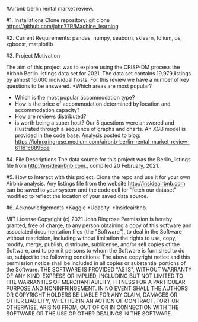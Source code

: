 #Airbnb berlin rental market review.

#1.	Installations
Clone repository: git clone https://github.com/john77R/Machine_learning

#2.	Current Requirements:
pandas, numpy, seaborn, sklearn, folium, os, xgboost, matplotlib

#3.	Project Motivation

The aim of this project was to explore using the CRISP-DM process the Airbnb Berlin listings data set for 2021. The data set contains 19,979 listings by almost 16,000 individual hosts. For this review we have a number of key questions to be answered.
*Which areas are most popular?
*	Which is the most popular accommodation type?
*	How is the price of accommodation determined by location and accommodation capacity?
*	How are reviews distributed?
*	is worth being a super host?
Our 5 questions were answered and illustrated through a sequence of graphs and charts.
An XGB model is provided in the code base.
Analysis posted to blog: https://johnxringrose.medium.com/airbnb-berlin-rental-market-review-611d1c88956e

#4.	File Descriptions
The data source for this project was the Berlin_listings file from http://insideairbnb.com., compiled 20 February, 2021. 


#5.	How to Interact with this project.
Clone the repo and use it for your own Airbnb analysis. Any listings file from the website http://insideairbnb.com can be saved to your system and the code cell for “fetch our dataset” modified to reflect the location of your saved data source.

#6.	Acknowledgements
*Kaggle
*Udacity.
*Insideairbnb.


MIT License
Copyright (c) 2021 John Ringrose
Permission is hereby granted, free of charge, to any person obtaining a copy of this software and associated documentation files (the "Software"), to deal in the Software without restriction, including without limitation the rights to use, copy, modify, merge, publish, distribute, sublicense, and/or sell copies of the Software, and to permit persons to whom the Software is furnished to do so, subject to the following conditions:
The above copyright notice and this permission notice shall be included in all copies or substantial portions of the Software.
THE SOFTWARE IS PROVIDED "AS IS", WITHOUT WARRANTY OF ANY KIND, EXPRESS OR IMPLIED, INCLUDING BUT NOT LIMITED TO THE WARRANTIES OF MERCHANTABILITY, FITNESS FOR A PARTICULAR PURPOSE AND NONINFRINGEMENT. IN NO EVENT SHALL THE AUTHORS OR COPYRIGHT HOLDERS BE LIABLE FOR ANY CLAIM, DAMAGES OR OTHER LIABILITY, WHETHER IN AN ACTION OF CONTRACT, TORT OR OTHERWISE, ARISING FROM, OUT OF OR IN CONNECTION WITH THE SOFTWARE OR THE USE OR OTHER DEALINGS IN THE SOFTWARE.
